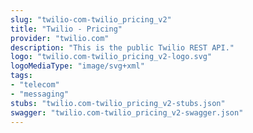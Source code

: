 ```yaml
---
slug: "twilio-com-twilio_pricing_v2"
title: "Twilio - Pricing"
provider: "twilio.com"
description: "This is the public Twilio REST API."
logo: "twilio.com-twilio_pricing_v2-logo.svg"
logoMediaType: "image/svg+xml"
tags:
- "telecom"
- "messaging"
stubs: "twilio.com-twilio_pricing_v2-stubs.json"
swagger: "twilio.com-twilio_pricing_v2-swagger.json"
---
```

